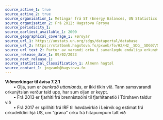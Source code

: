 ```yaml
---
source_active_1: true
source_active_2: true
source_organisation_1: Metingar frá ST (Energy Balances, UN Statistics Division, 2000-2011)
source_organisation_2: Frá 2012: Hagstova Føroya
source_periodicity_1:
source_earliest_available_1: 2000
source_geographical_coverage_1: Føroyar
source_url_1: https://unstats.un.org/sdgs/dataportal/database
source_url_2: https://statbank.hagstova.fo/pxweb/fo/H2/H2__SDG__SDG07/SDG_7_2_1.px
source_url_text_2: Partur av varandi orku í samanløgdu endaligu orkunýtsluni (2000-2021)
source_release_date_1: 09/02/2023
source_next_release_1:
source_statistical_classification_1: Almenn hagtøl
source_contact_1: jogvanb@hagstova.fo
---
```

**Viðmerkingar til ávísa 7.2.1**  
  • Olja, sum er *bunkrað uttanlands*, er ikki tikin við. Tann samsvarandi orkunýtslan verður tald upp, har sum oljan er keypt.  
  • Frá 2013 er fjarhiti frá brennistøðini til fjarhitanetið í Tórshavn taldur við  
  • Frá 2017 er spillhiti frá IRF til høvdavirkið í Leirvík og estimat frá orkudeildini hjá US, um "grøna" orku frá hitapumpum talt við  

